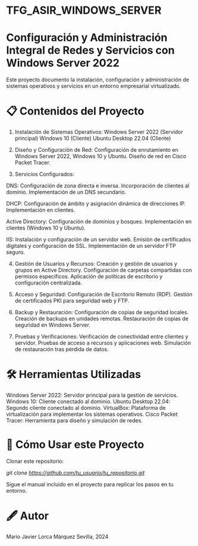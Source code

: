 # TFG_ASIR_WINDOWS_SERVER

# Configuración y Administración Integral de Redes y Servicios con Windows Server 2022

Este proyecto documento la instalación, configuración y administración de sistemas operativos y servicios en un entorno empresarial virtualizado.

# 📋 Contenidos del Proyecto

1. Instalación de Sistemas Operativos:
  Windows Server 2022 (Servidor principal)
  Windows 10 (Cliente)
  Ubuntu Desktop 22.04 (Cliente)

2. Diseño y Configuración de Red:
  Configuración de enrutamiento en Windows Server 2022, Windows 10 y Ubuntu.
  Diseño de red en Cisco Packet Tracer.

3. Servicios Configurados:

  DNS:
    Configuración de zona directa e inversa.
    Incorporación de clientes al dominio.
    Implementación de un DNS secundario.

  DHCP:
    Configuración de ámbito y asignación dinámica de direcciones IP.
    Implementación en clientes.

  Active Directory:
    Configuración de dominios y bosques.
    Implementación en clientes (Windows 10 y Ubuntu).

  IIS:
    Instalación y configuración de un servidor web.
    Emisión de certificados digitales y configuración de SSL.
    Implementación de un servidor FTP seguro.

4. Gestión de Usuarios y Recursos:
    Creación y gestión de usuarios y grupos en Active Directory.
    Configuración de carpetas compartidas con permisos específicos.
    Aplicación de políticas de escritorio y configuración centralizada.

5. Acceso y Seguridad:
    Configuración de Escritorio Remoto (RDP).
    Gestión de certificados PKI para seguridad web y FTP.

6. Backup y Restauración:
  Configuración de copias de seguridad locales.
  Creación de backups en unidades remotas.
  Restauración de copias de seguridad en Windows Server.

7. Pruebas y Verificaciones:
  Verificación de conectividad entre clientes y servidor.
  Pruebas de acceso a recursos y aplicaciones web.
  Simulación de restauración tras pérdida de datos.


# 🛠️ Herramientas Utilizadas

Windows Server 2022: Servidor principal para la gestión de servicios.
Windows 10: Cliente conectado al dominio.
Ubuntu Desktop 22.04: Segundo cliente conectado al dominio.
VirtualBox: Plataforma de virtualización para implementar los sistemas operativos.
Cisco Packet Tracer: Herramienta para diseño y simulación de redes.


# 🚀 Cómo Usar este Proyecto

Clonar este repositorio:

  *git clone https://github.com/tu_usuario/tu_repositorio.git*

Sigue el manual incluido en el proyecto para replicar los pasos en tu entorno.


# 🖋️ Autor
Mario Javier Lorca Márquez
Sevilla, 2024

